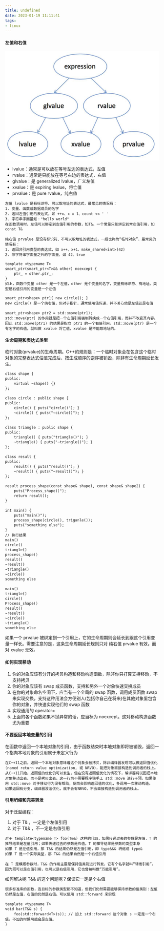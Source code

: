 ```yaml
---
title: undefined
date: 2023-01-19 11:11:41
tags:
- linux
---
```


#### 左值和右值

![](./image/C++表达式的值类别.png)

- lvalue：通常是可以放在等号左边的表达式，左值
- rvalue：通常是只能放在等号右边的表达式，右值
- glvalue：是 generalized lvalue，广义左值
- xvalue：是 expiring lvalue，将亡值
- prvalue：是 pure rvalue，纯右值

```
左值 lvalue 是有标识符、可以取地址的表达式，最常见的情况有：
1. 变量、函数或数据成员的名字
2. 返回左值引用的表达式，如 ++x、x = 1、count << ' '
3. 字符串字面量如："hello world"
在函数调用时，左值可以绑定到左值引用的参数，如T&。一个常量只能绑定到常左值引用，如 const T&

纯右值 prvalue 是没有标识符、不可以取地址的表达式，一般也称为“临时对象”，最常见的情况有：
1. 返回非引用类型的表达式，如 x++、x+1、make_shared<int>(42)
2. 除字符串字面量之外的字面量，如 42、true
```

```
template <typename T> 
smart_ptr(smart_ptr<T>&& other) noexcept {
	ptr_ = other.ptr_;
}
如上，函数中变量 other 是一个左值，other 是个变量的名字，变量有标识符、有地址。类型是右值引用的变量是一个左值
```

```
smart_ptr<shape> ptr1{ new circle(); }
new circle() 是一个纯右值，但对于指针，通常使用值传递，并不关心他是左值还是右值

smart_ptr<shape> ptr2 = std::move(ptr1);
std::move(ptr) 的作用就是把一个左值引用强制转换成一个右值引用，而并不改变其内容。因此 std::move(ptr1) 的结果是指向 ptr1 的一个右值引用。std::move(ptr) 是一个有名字的右值，就叫做 xvalue 将亡值，xvalue 是不能取地址的。
```

#### 生命周期和表达式类型

临时对象(prvalue)的生命周期。C++的规则是：一个临时对象会在包含这个临时对象的完整表达式估值完成后、按生成顺序的逆序被销毁，除非有生命周期延长发生。

```
class shape {
public:
	virtual ~shape() {}
};

class circle : public shape {
public:
	circle() { puts("circle()"); }
	~circle() { puts("~circle()"); }
};

class triangle : public shape {
public: 
	triangle() { puts("triangle()"); }
	~triangle() { puts("~triangle()"); }
};

class result {
public: 
	result() { puts("result()"); }
	~result() { puts("~result()"); }
};

result process_shape(const shape& shape1, const shape& shape2) {
	puts("Process_shape()");
	return result();
}

int main() {
	puts("main()");
	process_shape(circle(), triganle());
	puts("something else");
}
// 执行结果
main()
circle()
triangle()
process_shape()
result()
~result()
~triangle()
~circle()
something else

main()
triangle()
circle()
Process_shape()
result()
~result()
~circle()
~triangle()
something else
```

如果一个 prvalue 被绑定到一个引用上，它的生命周期则会延长到跟这个引用变量一样长。需要注意的是，这条生命周期延长规则只对 纯右值 prvalue 有效，而对 xvalue 无效。

#### 如何实现移动

1. 你的对象应该有分开的拷贝构造和移动构造函数，除非你只打算支持移动，不支持拷贝
2. 你的对象应该有 swap 成员函数，支持和另外一个对象快速交换成员
3. 在你的对象命名空间下，应当有一个全局的 swap 函数，调用成员函数 swap 来实现交换。支持这种用法会方便别人(包括你自己在将来)在其他对象里包含你的对象，并快速实现他们的 swap 函数
4. 实现通用的 operator= 
5. 上面的各个函数如果不抛异常的话，应当标为 noexcept。这对移动构造函数尤为重要

#### 不要返回本地变量的引用

在函数中返回一个本地对象的引用，由于函数结束时本地对象即将被销毁，返回一个指向本地对象的引用属于未定义行为

```
在C++11之前，返回一个本地对象意味着这个对象会被拷贝，除非编译器发现可以做返回值优化(named return value optimization, 或 NRVO)，能把对象直接构造到调用者的栈上。从C++11开始，返回值的优化仍可以发生，但在没有返回值优化的情况下，编译器将试图把本地对象移动出去，而不是拷贝出去。这一行为不需要程序猿手工 std::move 进行干预。如果使用 std::move 对于移动行为没有帮助，反而会影响返回值的优化，多调用一次移动构造。
如果返回有分支，编译器没法优化，就不会有NRVO，不会直接构造到调用者的栈上。
```

#### 引用坍缩和完美转发

对于泛型编程：

1. 对于 T& ，一定是个左值引用
2. 对于 T&& ，不一定是右值引用

```
对于 template<typename T> foo(T&&) 这样的代码，如果传递过去的参数是左值，T 的推导结果是左值引用；如果传递过去的参数是右值，T 的推导结果是参数的类型本身
如果 T 是左值引用，那 T&& 的结果仍然是左值引用，即 type&&& 坍缩成 type& 
如果 T 是一个实际类型，那 T&& 的结果自然是一个右值引用

在 T 是模版参数时，T&& 的作用主要是保持值类别进行转发，它有个名字就叫“转发引用”。因为既可以是左值引用，也可以是右值引用，它也曾被叫做“万能引用”。
```

如何解决呢 T&& 的这个问题呢？保证它一定是个右值

```
很多标准库的函数，连目标的参数类型都不知道，但我们仍然需要能够保持参数的值类别：左值仍然是左值，右值的仍然是右值。可以使用 std::forward 来实现

template <typename T>
void bar(T&& s) {
	foo(std::forward<T>(s)); // 加上 std::forward 这个对象 s 一定是一个右值。不加的时候可能会是左值。
}
```

